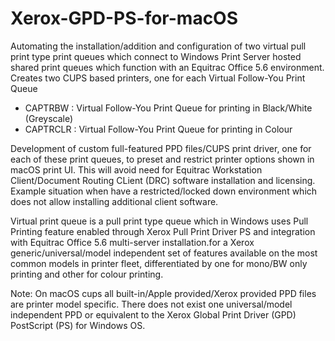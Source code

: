 # Xerox-GPD-PS-for-macOS
Automating the installation/addition and configuration of two virtual pull print type print queues which connect to Windows Print Server hosted shared print queues which function with an Equitrac Office 5.6 environment.
Creates two CUPS based printers, one for each Virtual Follow-You Print Queue
- CAPTRBW : Virtual Follow-You Print Queue for printing in Black/White (Greyscale)
- CAPTRCLR : Virtual Follow-You Print Queue for printing in Colour

Development of custom full-featured PPD files/CUPS print driver, one for each of these print queues, to preset and restrict printer options shown in macOS print UI.
This will avoid need for Equitrac Workstation Client/Document Routing CLient (DRC) software installation and licensing. Example situation when have a restricted/locked down environment which does not allow installing additional client software.

Virtual print queue is a pull print type queue which in Windows uses Pull Printing feature enabled through Xerox Pull Print Driver PS and integration with Equitrac Office 5.6 multi-server installation.for a Xerox generic/universal/model independent set of features available on the most common models in printer fleet, differentiated by one for mono/BW only printing and other for colour printing.

Note: On macOS cups all built-in/Apple provided/Xerox provided PPD files are printer model specific. There does not exist one universal/model independent PPD or equivalent to the Xerox Global Print Driver (GPD) PostScript (PS) for Windows OS.
